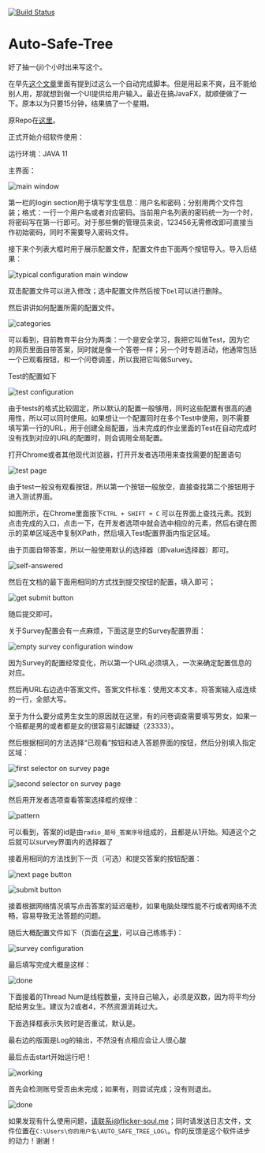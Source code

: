 [![Build Status](https://travis-ci.org/FlickerSoul/Auto-Safe-Tree.svg?branch=master)](https://travis-ci.org/FlickerSoul/Auto-Safe-Tree)

# Auto-Safe-Tree

好了抽一(ji)个小时出来写这个。

在早先[这个文章](https://blog.flicker-soul.me/2018/code011-auto-safetree/)里面有提到过这么一个自动完成脚本。但是用起来不爽，且不能给别人用，那就想到做一个UI提供给用户输入。最近在搞JavaFX，就顺便做了一下。原本以为只要15分钟，结果搞了一个星期。

原Repo在[这里](https://git.flicker-soul.me/FlickerSoul/auto-safe-tree)。

正式开始介绍软件使用：

运行环境：JAVA 11

主界面：

![main window](https://blog.flicker-soul.me/wp-content/uploads/2019/02/empty-main-window.png)

第一栏的login section用于填写学生信息：用户名和密码；分别用两个文件包装；格式：一行一个用户名或者对应密码。当前用户名列表的密码统一为一个时，将密码写在第一行即可。对于那些懒的管理员来说，123456无需修改即可直接当作初始密码，同时不需要导入密码文件。

接下来个列表大框时用于展示配置文件，配置文件由下面两个按钮导入。导入后结果：

![typical configuration main window](https://blog.flicker-soul.me/wp-content/uploads/2019/02/typical-main-window.png)

双击配置文件可以进入修改；选中配置文件然后按下`Del`可以进行删除。

然后讲讲如何配置所需的配置文件。

![categories](https://blog.flicker-soul.me/wp-content/uploads/2019/02/categories.png)

可以看到，目前教育平台分为两类：一个是安全学习，我把它叫做Test，因为它的网页里面自带答案，同时就是像一个答卷一样；另一个时专题活动，他通常包括一个已观看按钮，和一个问卷调差，所以我把它叫做Survey。

Test的配置如下

![test configuration](https://blog.flicker-soul.me/wp-content/uploads/2019/02/default-test-page.png)

由于tests的格式比较固定，所以默认的配置一般够用，同时这些配置有很高的通用性，所以可以同时使用。如果想让一个配置同时在多个Test中使用，则不需要填写第一行的URL，用于创建全局配置，当未完成的作业里面的Test在自动完成时没有找到对应的URL的配置时，则会调用全局配置。

打开Chrome或者其他现代浏览器，打开开发者选项用来查找需要的配置语句

![test page](https://blog.flicker-soul.me/wp-content/uploads/2019/02/second-selector-on-test-page.png)

由于test一般没有观看按钮，所以第一个按钮一般放空，直接查找第二个按钮用于进入测试界面。

如图所示，在Chrome里面按下`CTRL + SHIFT + C` 可以在界面上查找元素。找到点击完成的入口，点击一下，在开发者选项中就会选中相应的元素，然后右键在图示的菜单区域选中复制XPath，然后填入Test配置界面内指定区域。

由于页面自带答案，所以一般使用默认的选择器（即value选择器）即可。

![self-answered](https://blog.flicker-soul.me/wp-content/uploads/2019/02/input-selector-on-test-page.png)

然后在文档的最下面用相同的方式找到提交按钮的配置，填入即可；

![get submit button](https://blog.flicker-soul.me/wp-content/uploads/2019/02/submit-button-on-test-page.png)

随后提交即可。

关于Survey配置会有一点麻烦，下面这是空的Survey配置界面：

![empty survey configuration window](https://blog.flicker-soul.me/wp-content/uploads/2019/02/default-survey-page.png)

因为Survey的配置经常变化，所以第一个URL必须填入，一次来确定配置信息的对应。

然后再URL右边选中答案文件。答案文件标准：使用文本文本，将答案输入成连续的一行，全部大写。

至于为什么要分成男生女生的原因就在这里，有的问卷调查需要填写男女，如果一个班都是男的或者都是女的很容易引起嫌疑（23333）。

然后根据相同的方法选择“已观看”按钮和进入答题界面的按钮，然后分别填入指定区域：

![first selector on survey page](https://blog.flicker-soul.me/wp-content/uploads/2019/02/first-selector-on-survey-page.png)

![second selector on survey page](https://blog.flicker-soul.me/wp-content/uploads/2019/02/second-selector-on-survey-page.png)

然后用开发者选项查看答案选择框的规律：

![pattern](https://blog.flicker-soul.me/wp-content/uploads/2019/02/question-input-selector.png)

可以看到，答案的id是由`radio_题号_答案序号`组成的，且都是从1开始。知道这个之后就可以survey界面内的选择器了

接着用相同的方法找到下一页（可选）和提交答案的按钮配置：

![next page button](https://blog.flicker-soul.me/wp-content/uploads/2019/02/next-page-xpath.png)

![submit button](https://blog.flicker-soul.me/wp-content/uploads/2019/02/submit-xpath.png)

接着根据网络情况填写点击答案的延迟毫秒，如果电脑处理性能不行或者网络不流畅，容易导致无法答题的问题。

随后大概配置文件如下（页面在[这里](https://huodong.xueanquan.com/2019Winter/2019Winter_one.html)，可以自己练练手)：

![survey configuration](https://blog.flicker-soul.me/wp-content/uploads/2019/02/typical-configuration.png)

最后填写完成大概是这样：

![done](https://blog.flicker-soul.me/wp-content/uploads/2019/02/typical-main-window.png)

下面接着的Thread Num是线程数量，支持自己输入，必须是双数，因为将平均分配给男女生。建议为2或者4，不然资源消耗过大。

下面选择框表示失败时是否重试，默认是。

最右边的版面是Log的输出，不然没有点相应会让人很心酸

最后点击start开始运行吧！

![working](https://blog.flicker-soul.me/wp-content/uploads/2019/02/typical-main-window.png)

首先会检测账号受否由未完成；如果有，则尝试完成；没有则退出。

![done](https://blog.flicker-soul.me/wp-content/uploads/2019/02/done.png)

如果发现有什么使用问题，请联系i@flicker-soul.me；同时请发送日志文件，文件位置在`C:\Users\你的用户名\AUTO_SAFE_TREE_LOG\`。你的反馈是这个软件进步的动力！谢谢！

